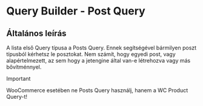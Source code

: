 # Query Builder - Post Query

## Általános leírás
A lista első Query típusa a Posts Query. Ennek segítségével bármilyen poszt típusból kérhetsz le posztokat. Nem számít, hogy egyedi post, vagy alapértelmezett, az sem hogy a jetengine által van-e létrehozva vagy más bővítménnyel.

> [!IMPORTANT]
> WooCommerce esetében ne Posts Query használj, hanem a WC Product Query-t!
